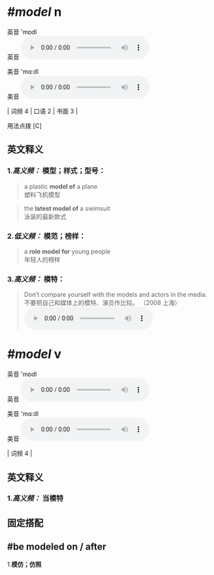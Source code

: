 # ***\#model*** n
英音 'mɒdl  
英音
<audio src="./media/model-B.aac" controls="controls"></audio>

美音 'mɑːdl  
美音
<audio src="./media/model.aac" controls="controls"></audio>



| 词频 4 | 口语 2 | 书面 3 |  

用法点拨  [C]

英文释义
---
### 1.*高义频：* **模型；样式；型号：**  

 > a plastic **model of** a plane  
 > 塑料飞机模型    

 > the **latest model of** a swimsuit  
 > 泳装的最新款式    

### 2.*低义频：* **模范；榜样：**  

 > a **role model for** young people  
 > 年轻人的榜样    

### 3.*高义频：* **模特：**  

 > Don’t compare yourself with the models and actors in the media.  
 > 不要把自己和媒体上的模特、演员作比较。  （2008 上海）  
<audio src="./media/model-1.aac" controls="controls"></audio>


# ***\#model*** v
英音 'mɒdl  
英音
<audio src="./media/model-B.aac" controls="controls"></audio>

美音 'mɑːdl  
美音
<audio src="./media/model.aac" controls="controls"></audio>



| 词频 4 |  

英文释义
---
### 1.*高义频：* **当模特**  


固定搭配
---
## \#be modeled on / after
1.**模仿；仿照**  



